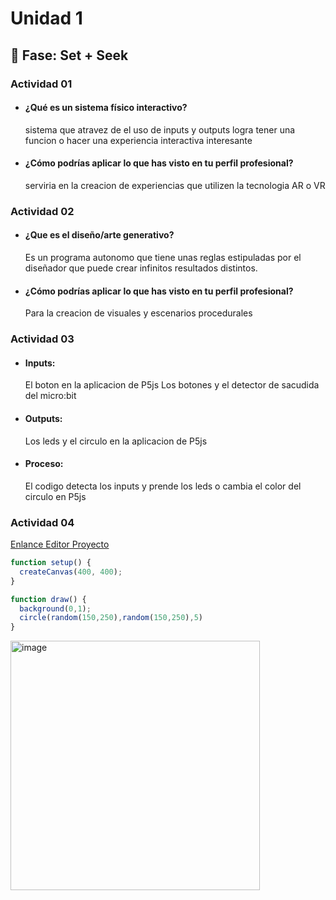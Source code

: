 # Unidad 1

## 🔎 Fase: Set + Seek

### Actividad 01

* #### ¿Qué es un sistema físico interactivo?
  sistema que atravez de el uso de inputs y outputs logra tener una funcion o hacer una experiencia interactiva interesante
* #### ¿Cómo podrías aplicar lo que has visto en tu perfil profesional?
  serviria en la creacion de experiencias que utilizen la tecnologia AR o VR

### Actividad 02
* #### ¿Que es el diseño/arte generativo?
  Es un programa autonomo que tiene unas reglas estipuladas por el diseñador que puede crear infinitos resultados distintos.
* #### ¿Cómo podrías aplicar lo que has visto en tu perfil profesional?
  Para la creacion de visuales y escenarios procedurales

### Actividad 03
* #### Inputs:
  El boton en la aplicacion de P5js Los botones y el detector de sacudida del micro:bit
* #### Outputs:
  Los leds y el circulo en la aplicacion de P5js
* #### Proceso:
  El codigo detecta los inputs y prende los leds o cambia el color del circulo en P5js

### Actividad 04

[Enlance Editor Proyecto](https://editor.p5js.org/lolarenzo2000/sketches/EzOlyZTG_)

``` js
function setup() {
  createCanvas(400, 400);
}

function draw() {
  background(0,1);
  circle(random(150,250),random(150,250),5)
}
```

<img width="399" height="399" alt="image" src="https://github.com/user-attachments/assets/f77acf9a-676c-4f5a-8b3b-45d518af7536" />
